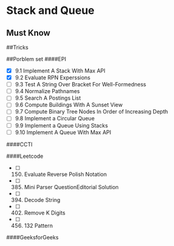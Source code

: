 # Stack and Queue

## Must Know

##Tricks

##Porblem set
####EPI
- [x] 9.1 Implement A Stack With Max API
- [x] 9.2 Evaluate RPN Experssions
- [ ] 9.3 Test A String Over Bracket For Well-Formedness
- [ ] 9.4 Normalize Pathnames
- [ ] 9.5 Search A Postings List
- [ ] 9.6 Compute Buildings With A Sunset View
- [ ] 9.7 Compute Binary Tree Nodes In Order of Increasing Depth
- [ ] 9.8 Implement a Circular Queue
- [ ] 9.9 Implement a Queue Using Stacks
- [ ] 9.10 Implement A Queue With Max API

####CCTI

####Leetcode
- [ ] 150. Evaluate Reverse Polish Notation
- [ ] 385. Mini Parser QuestionEditorial Solution
- [ ] 394. Decode String
- [ ] 402. Remove K Digits
- [ ] 456. 132 Pattern

####GeeksforGeeks
